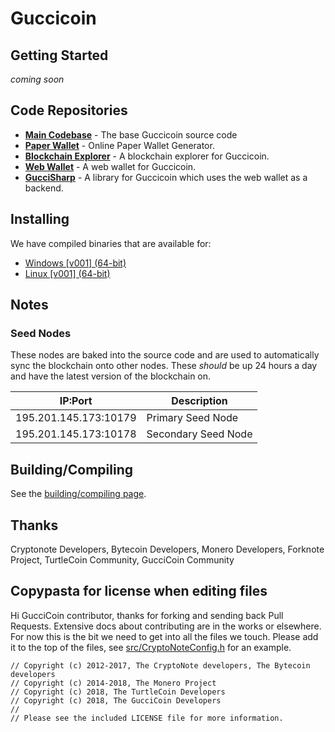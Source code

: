 # Guccicoin

## Getting Started
*coming soon*

## Code Repositories
* [**Main Codebase**](https://github.com/guccicoin-project/guccicoin) - The base Guccicoin source code 
* [**Paper Wallet**](https://github.com/guccicoin-project/paper-wallet) - Online Paper Wallet Generator. 
* [**Blockchain Explorer**](https://github.com/guccicoin-project/blockchain-explorer) - A blockchain explorer for Guccicoin.
* [**Web Wallet**](https://github.com/guccicoin-project/gucci-web-wallet) - A web wallet for Guccicoin.
* [**GucciSharp**](https://github.com/guccicoin-project/guccisharp) - A library for Guccicoin which uses the web wallet as a backend.

## Installing

We have compiled binaries that are available for:
* [Windows [v001] (64-bit)](https://drive.google.com/open?id=1Rr8fSQB03DlB65Qa2Oj27UrwS2zR42y0)
* [Linux [v001] (64-bit)](https://drive.google.com/open?id=1Be1C81l0d2QVZhXo21U9xqyxU188eFAA)

## Notes

### Seed Nodes

These nodes are baked into the source code and are used to automatically sync the blockchain onto other nodes. These *should* be up 24 hours a day and have the latest version of the blockchain on.

| IP:Port | Description |
|---------|-------------|
| 195.201.145.173:10179 | Primary Seed Node |
| 195.201.145.173:10178 | Secondary Seed Node |

## Building/Compiling

See the [building/compiling page](building.md).

## Thanks
Cryptonote Developers, Bytecoin Developers, Monero Developers, Forknote Project, TurtleCoin Community, GucciCoin Community

## Copypasta for license when editing files

Hi GucciCoin contributor, thanks for forking and sending back Pull Requests. Extensive docs about contributing are in the works or elsewhere. For now this is the bit we need to get into all the files we touch. Please add it to the top of the files, see [src/CryptoNoteConfig.h](https://github.com/turtlecoin/turtlecoin/commit/28cfef2575f2d767f6e512f2a4017adbf44e610e) for an example.

```
// Copyright (c) 2012-2017, The CryptoNote developers, The Bytecoin developers
// Copyright (c) 2014-2018, The Monero Project
// Copyright (c) 2018, The TurtleCoin Developers
// Copyright (c) 2018, The GucciCoin Developers
// 
// Please see the included LICENSE file for more information.
```